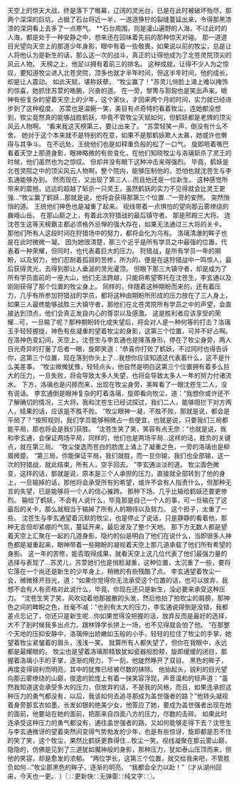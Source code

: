 天空上的惊天大战，终是落下了帷幕，辽阔的灵光台，已是在此时被破坏殆尽，那两个深深的巨坑，占据了石台将近一半，一道道狰狞的裂缝蔓延出来，令得那黑漆漆的深洞看上去多了一点寒气。
**石台周围，则是漫山遍野的人海，不过此时的人海，都是处于一种安静之中，想来还在回味着先前的那种惊天对碰。
那一道道目光望向天空上的那道少年身影，眼中有着一些敬畏，如果说以前的牧尘，总是让人将他认为是新生的话，那么这一次的战斗，真正的让得他成为了北苍灵院顶尖的风云人物。
天榜之上，他足以拥有着前三的排名。
这种成就，让得不少人为之惊叹，要知道牧尘进入北苍灵院，顶多也就才半年时间，但这半年时间，他的成长，却是让人震动。
如此天赋，堪称妖孽。
“牧尘赢了！”苏灵儿俏脸上涌上难以掩饰的惊喜，她抓住苏萱的皓腕，兴奋的道。
在一旁，黎箐与郭匈也是笑出声来，眼神有些复杂的望着天空上的少年，这个家伙，才回来两个月的时间，实力就已经进步到了这种程度。
苏萱也是温婉一笑，美目有点奇特的看着牧尘，连她都没想到，牧尘竟然真的能够战胜鹤妖，毕竟不管牧尘天赋如何，但鹤妖都是老牌的顶尖风云人物啊。
“看来我这天榜第三，要让出来了。
”苏萱轻笑一声，倒没有什么不舍。
她对于这个本来就不是特别的在意，如果不是那鹤妖欺人太甚，她或许也懒得与其争斗。
在不远处，王统他们也是如释重负般的松了一口气。
旋即咂着嘴巴看着天空上那道身影，眼神略微的有些变化，在他们知晓牧尘与洛璃斩杀了灵王的时候，他们虽然也为之惊叹。
但却并没有眼下这种冲击来得强烈。
毕竟，鹤妖是北苍灵院之中的顶尖风云人物啊，整个院内，能够压制他的，恐怕也就沈苍生与李玄通能够办到。
然而现在，又出现了第三人...而且他还是一位新生。
这种感觉所带来的震撼，远远的超越了斩杀一只灵王，虽然鹤妖的实力不见得就会比灵王更强...“牧尘赢了鹤妖...那就是说，他将会获得那第三个位置...”一旁的安然。
突然悄悄的道。
王统他们神色也是凝重了起来。
视线带着一点惧怕的望向那云雾缭绕的巍峨山岳。
在那山巅之上，有着此次狩猎战的最后镇守者。
那是邢殿三大将。
连沈苍生这等天榜霸主都必须格外忌惮的强大存在，如果无法通过三大将的关卡。
那他们所有人这段时间在狩猎场中的努力，都将会化为乌有。
洛璃清澈的眸子也是在此时微微一凝。
因为她很清楚，那三个近乎是所有学员之中最强的位置，代表着一种荣耀，但同时，也代表着巨大的压力。
狩猎战，是所有学员一年的期盼，以及努力，他们忍耐着孤寂的苦修，所为的，便是在这狩猎战中一鸣惊人，最后获得灵光，去得到那让人垂涎的灵光灌顶。
但眼下那三大镇守者，却是成为了所有学员面前的一座大山，他们无法跨越，只能将希望寄托在沈苍生，李玄通以及刚刚获得了那个位置的牧尘身上。
同样的，伴随着这种期盼而来的，还有着压力，几乎有所参加狩猎战的学员，都将这种由期盼所形成的压力放在了三人身上，如果三人最终能够战胜三大镇守者，那他们在北苍灵院所有学员之中的声望，会直接达到顶点，他们会真正发自内心的尊崇以及感激。
这是胜利者应该享受的荣耀...可，一旦输了呢？那种期盼转化成失望后，将会对人是一种何等的打击？洛璃玉手轻轻握拢，神色有些凝重的望着牧尘的身影，这第三个位置，可并不好占啊。
在洛神色变幻间，天空上，沈苍生与李玄通也是降落身形，停在了牧尘身旁，两人目光奇异的打量了后者一眼，旋即笑道：“恭喜你打败了鹤妖，不过同时也得告诉你，这第三个位置，现在落到你头上了...我想你应该知道这代表着什么，这不是什么美差事。
”牧尘微微犹豫，轻轻点头，他自然是明白这第三个位置拥有着多么巨大的压力，一旦失败，将会导致太多人失望，也将会导致太多人一年的努力付诸流水。
下方，洛璃也是闪掠而来，出现在牧尘身旁，美眸看了一眼沈苍生二人，没有说话。
李玄通倒是眼神复杂的盯着洛璃，旋即看向牧尘，道：“我想你或许还不了解确切的情况，三大将，我和沈苍生已经试探过，我们二人，能够阻拦下对方两人，结果的话，应该是不胜不败。
”牧尘眼神一凝，不胜不败，那就是说，都会是平局了？“按照规则，我们学员能够稍微占一些便宜，也就是说，只要我们三局都能平局，那也将会是我们获胜。
”沈苍生笑了笑，笑容有点无奈：“也就是说，我和李玄通，会保证两场平局，同样的，他们也是两场平局...这样的话，胜负的关键点，就在第三局。
”牧尘俊逸而苍白的脸庞上涌上了凝重之色，一旁的洛璃也是柳眉微蹙。
“第三局，你能保证平局，我们就胜，而一旦你输，我们也全部输，这一次的狩猎战，就此结束，所有人，空手回去。
”李玄通淡淡的道。
牧尘面色微变，这样的话，那就是说，原本是三个人承担的压力，直接就全部转到了他的身上，一旦输掉的话，那他将会承受所有的希望，或许不会有人指责什么，但那种无言的失望，已是能够将一个人的信心摧跨。
那种下场，几乎比输给鹤妖还要更惨烈。
输给了鹤妖，不会有人说什么，毕竟那是自己一个人的事，可一旦输在了这最后的关卡，那么就相当于输掉了所有人的期待以及努力。
这个担子，太重了一些。
沈苍生与李玄通望着沉默的牧尘，也是停止了说话，只是静静的看着他，那种无言但却紧绷的气氛，蔓延开来，最后波及了整个天地。
那下方无数人都是望着天空上汇聚在一起的几道身影，隐约的似是明白了他们在说什么，当即很多人神色都是凝重起来，眼神带着一些期盼的凝视着天空上那几道承载了他们所有希望的身影。
这一年的苦修，能否取得成果，就看天空上这几位代表了他们最强力量的选择与表现了...苏灵儿，苏萱她们也是俏脸凝重，这种位置，太沉重了一些，要将它落在一个尚还是新生的少年身上，稍微的有些残酷了点。
李玄通望着牧尘一会，微微移开目光，道：“如果你觉得你无法承受这个位置的话，也可以放弃，我想不会有人有资格对此说什么，毕竟，你现在还只是新生，没必要来承受这种压力。
”沈苍生笑了笑，风吹动着他那披散的头发，然后他拍了拍牧尘的肩膀，那神色之间的睥睨之色，丝毫不减：“也别有太大的压力，李玄通说得倒是没错，我都差点忘记了，你还只是新生呢...你如果觉得没把握的话，放弃反而是最好的选择，大不了到时候我多出点力，跟林铮学长拼上一场，也不见得就会怕了他。
”在那整个天地的压抑安静中，洛璃伸出娇嫩如玉般的小手，轻轻的拉住了牧尘的手掌，她望着牧尘紧皱着的眉头，浅浅一笑。
就算所有人都失望了，但你在我眼中，永远都是最耀眼的。
牧尘也是望着洛璃那精致犹如瓷器般脸颊，旋即缓缓的闭目，那握着洛璃小手的手掌，逐渐的用力，下一刻，他陡然睁开了双目。
黑色的眸子，再度变得锐利而明亮，其中的犹豫已经被尽数的抹除。
他抬起头，锐利的目光望向那云雾缭绕的山巅，俊逸的脸庞上有着一抹笑容浮现，声音温和的轻声道：“虽然我知道这会承受多大的压力，但放弃的话，不是我的风格，而且，如果连承担这种压力的勇气都没有，以后，我该如何去追寻那成为盖世强者的路？”他转头凝视着身旁那玄衣如墨，长发如银的绝美少女，他答应了她，要成为盖世强者出现在她的面前，他要站在她的面前，把那来自四面八方的压力，尽数的击碎。
如果此时连承受这种压力的勇气都没有，通往盖世强者的路，又如何能够走得下去？沈苍生与李玄通微讶的望着突然间变得气势勃发的少年，也是有些惊讶，旋即都是忍不住的笑了笑，这个牧尘，果然比鹤妖更靠得住...牧尘一笑，视线凝聚在那云雾山巅，隐隐的，仿佛是见到了三道犹如魔神般的身影，那种压力，犹如泰山压顶而来，但他的笑容，却是愈发的浓郁。
“两位学长，这第三个位置，就交给我来吧，不管胜负如何...”牧尘那黑色的眸子，逐渐的明亮。
“我都会全力以赴！”（才从湖州回来，今天也一更。
）〖∷更新快∷无弹窗∷纯文字∷〗。
